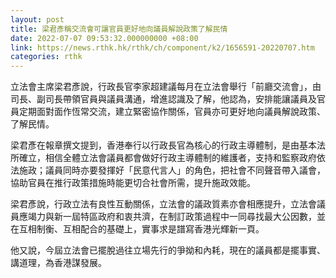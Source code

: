 ```yaml
---
layout: post
title: 梁君彥稱交流會可讓官員更好地向議員解說政策了解民情
date: 2022-07-07 09:53:32.000000000 +08:00
link: https://news.rthk.hk/rthk/ch/component/k2/1656591-20220707.htm
categories: rthk
---
```


立法會主席梁君彥說，行政長官李家超建議每月在立法會舉行「前廳交流會」，由司長、副司長帶領官員與議員溝通，增進認識及了解，他認為，安排能讓議員及官員定期面對面作恆常交流，建立緊密協作關係，官員亦可更好地向議員解說政策、了解民情。

梁君彥在報章撰文提到，香港奉行以行政長官為核心的行政主導體制，是由基本法所確立，相信全體立法會議員都會做好行政主導體制的維護者，支持和監察政府依法施政；議員同時亦要發揮好「民意代言人」的角色，把社會不同聲音帶入議會，協助官員在推行政策措施時能更切合社會所需，提升施政效能。

梁君彥說，行政立法有良性互動關係，立法會的議政質素亦會相應提升，立法會議員應竭力與新一屆特區政府和衷共濟，在制訂政策過程中一同尋找最大公因數，並在互相制衡、互相配合的基礎上，實事求是譜寫香港光輝新一頁。

他又說，今屆立法會已擺脫過往立場先行的爭拗和內耗，現在的議員都是擺事實、講道理，為香港謀發展。
